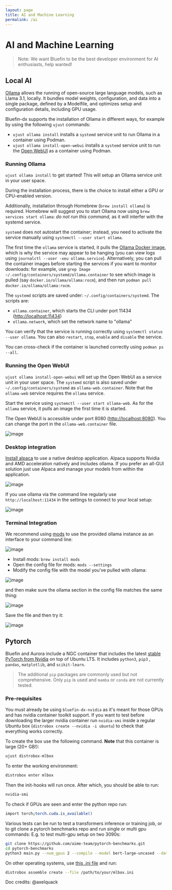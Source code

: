 ```yaml
---
layout: page
title: AI and Machine Learning
permalink: /ai
---
```


# AI and Machine Learning

> Note: We want Bluefin to be the best developer environment for AI enthusiasts, help wanted!

## Local AI

[Ollama](https://ollama.ai/) allows the running of open-source large language models, such as Llama 3.1, locally. It bundles model weights, configuration, and data into a single package, defined by a Modelfile, and optimizes setup and configuration details, including GPU usage.

Bluefin-dx supports the installation of Ollama in different ways, for example by using the following `ujust` commands:

- `ujust ollama install` installs a `systemd` service unit to run Ollama in a container using Podman.
- `ujust ollama install-open-webui` installs a `systemd` service unit to run the [Open WebUI](https://docs.openwebui.com/) as a container using Podman.


### Running Ollama 

`ujust ollama install` to get started! This will setup an Ollama service unit in your user space.

During the installation process, there is the choice to install either a GPU or CPU-enabled version.

Additionally, installation through Homebrew (`brew install ollama`) is required. Homebrew will suggest you to start Ollama now using `brew services start ollama`: *do not run this command*, as it will interfer with the systemd service.

`systemd` does not autostart the container; instead, you need to activate the service manually using `systemctl --user start ollama`. 

The first time the `ollama` service is started, it pulls the [Ollama Docker image](https://hub.docker.com/r/ollama/ollama), which is why the service may appear to be hanging (you can view logs using `journalctl --user -xeu ollama.service`). Alternatively, you can pull the container images before starting the services if you want to monitor downloads: for example, use `grep Image ~/.config/containers/systemd/ollama.container` to see which image is pulled (say `docker.io/ollama/ollama:rocm`), and then run `podman pull docker.io/ollama/ollama:rocm`.

The `systemd` scripts are saved under: `~/.config/containers/systemd`. The scripts are:

- `ollama.container`, which starts the CLI under port 11434 ([http://localhost:11434](http://localhost:11434))
- `ollama.network`, which set the network name to "ollama"

You can verify that the service is running correctly using `systemctl status --user ollama`. You can also `restart`, `stop`, `enable` and `disable` the service.

You can cross-check if the container is launched correctly using `podman ps --all`.


### Running the Open WebUI

`ujust ollama install-open-webui` will set up the Open WebUI as a service unit in your user space. The `systemd` script is also saved under `~/.config/containers/systemd` as `ollama-web.container`. Note that the `ollama-web` service requires the `ollama` service.

Start the service using `systemctl --user start ollama-web`. As for the `ollama` service, it pulls an image the first time it is started.

The Open WebUI is accessible under port 8080 ([http://localhost:8080](http://localhost:8080)). You can change the port in the `ollama-web.container` file.

![image](https://github.com/user-attachments/assets/a9db5693-99d0-4cdc-b342-8f09610f2b66)


### Desktop integration

[Install alpaca](https://flathub.org/apps/com.jeffser.Alpaca) to use a native desktop application. Alpaca supports Nvidia and AMD acceleration natively and includes ollama. If you prefer an all-GUI solution just use Alpaca and manage your models from within the application.

![image](https://github.com/user-attachments/assets/9fd38164-e2a9-4da1-9bcd-29e0e7add071)

If you use ollama via the command line regularly use `http://localhost:11434` in the settings to connect to your local setup: 

![image](https://github.com/user-attachments/assets/01a34931-1154-4272-b509-e78b6788ddc6)


### Terminal Integration

We recommend using [mods](https://github.com/charmbracelet/mods) to use  the provided ollama instance as an interface to your command line: 

![image](https://github.com/user-attachments/assets/639323cc-5e72-42bd-b8c7-7bccedf91bf2)

- Install mods: `brew install mods`
- Open the config file for mods: `mods --settings`
- Modify the config file with the model you've pulled with ollama:

![image](https://github.com/user-attachments/assets/0ee1f56d-1dd3-4075-bf90-5a551239e338)

and then make sure the ollama section in the config file matches the same thing:

![image](https://github.com/user-attachments/assets/dee94d87-522c-4e0e-b9b5-56da675f5219)

Save the file and then try it: 

![image](https://github.com/user-attachments/assets/784ad450-3754-4e2b-9b3e-4efd1f5621e3)


## Pytorch

Bluefin and Aurora include a NGC container that includes the latest [stable PyTorch from Nvidia](https://catalog.ngc.nvidia.com/orgs/nvidia/containers/pytorch) on top of Ubuntu LTS. It includes `python3`, `pip3` , `pandas`, `matplotlib`, and `scikit-learn`. 

> The additional `pip` packages are commonly used but not comprehensive. Only `pip` is used and `mamba` or `conda` are not currently tested.

### Pre-requisites

You must already be using `bluefin-dx-nvidia` as it's meant for those GPUs and has nvidia container toolkit support. If you want to test before downloading the larger nvidia container run `nvidia-smi`
inside a regular Ubuntu box (`distrobox create --nvidia -i ubuntu`) to check that everything works correctly. 

To create the box use the following command. **Note** that this container is large (20+ GB!):

```bash
ujust distrobox-mlbox
```

To enter the working environment:

```bash
distrobox enter mlbox
```

Then the init-hooks will run once. After which, you should be able to run:

```bash
nvidia-smi
```

To check if GPUs are seen and enter the python repo run:

```bash
import torch;torch.cuda.is_available()
```

Various tests can be run to test a transformers inference or training job, or to git clone a pytorch benchmarks repo and run single or multi gpu commands: E.g. to test multi-gpu setup on two 3090s:

```bash
git clone https://github.com/aime-team/pytorch-benchmarks.git
cd pytorch-benchmarks
python3 main.py --num_gpus 2 --compile --model bert-large-uncased --data_name squad --global_batch_size 24
```

On other operating systems, use [this .ini file](https://github.com/ublue-os/bluefin/blob/730f39caae21e48fb91f00010cf0cf8d32ee44bd/dx/usr/share/ublue-os/distrobox/pytorch-nvidia.ini) and run:

```bash
distrobox assemble create --file /path/to/your/mlbox.ini
```


Doc credits: @axelquack
